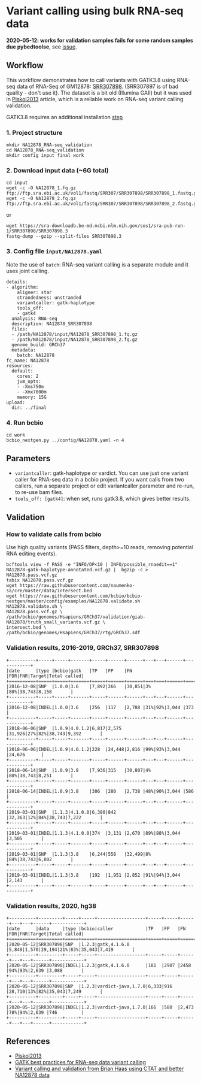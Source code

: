 # Variant calling using bulk RNA-seq data

**2020-05-12: works for validation samples fails for some random samples due pybedtoolse**, see [issue](https://github.com/bcbio/bcbio-nextgen/issues/3078).

## Workflow

This workflow demonstrates how to call variants with GATK3.8 using RNA-seq data of RNA-Seq of GM12878:
[SRR307898](https://www.ncbi.nlm.nih.gov/sra/?term=SRR307898). (SRR307897 is of bad quality - don't use it).
The dataset is a bit old (Illumina GAII) but it was used in [Piskol2013](https://www.ncbi.nlm.nih.gov/pubmed/24075185) article, which is a reliable work on RNA-seq variant calling validation.

GATK3.8 requires an additional installation [step](https://bcbio-nextgen.readthedocs.io/en/latest/contents/installation.html#gatk-and-mutect-mutect2)

### 1. Project structure
```
mkdir NA12878_RNA-seq_validation
cd NA12878_RNA-seq_validation
mkdir config input final work
```
### 2. Download input data (~6G total)
```
cd input
wget -c -O NA12878_1.fq.gz ftp://ftp.sra.ebi.ac.uk/vol1/fastq/SRR307/SRR307898/SRR307898_1.fastq.gz
wget -c -O NA12878_2.fq.gz ftp://ftp.sra.ebi.ac.uk/vol1/fastq/SRR307/SRR307898/SRR307898_2.fastq.gz
```
or
```
wget https://sra-downloadb.be-md.ncbi.nlm.nih.gov/sos1/sra-pub-run-1/SRR307898/SRR307898.3
fastq-dump --gzip --split-files SRR307898.3 
```

### 3. Config file `input/NA12878.yaml`
Note the use of `batch`: RNA-seq variant calling is a separate module and it uses joint calling.
```
details:
- algorithm:
    aligner: star
    strandedness: unstranded
    variantcaller: gatk-haplotype
    tools_off:
    - gatk4
  analysis: RNA-seq
  description: NA12878_SRR307898
  files:
  - /path/NA12878/input/NA12878_SRR307898_1.fq.gz
  - /path/NA12878/input/NA12878_SRR307898_2.fq.gz
  genome_build: GRCh37
  metadata:
    batch: NA12878
fc_name: NA12878
resources:
  default:
    cores: 2
    jvm_opts:
    - -Xms750m
    - -Xmx7000m
    memory: 15G
upload:
  dir: ../final
```

### 4. Run bcbio
```
cd work
bcbio_nextgen.py ../config/NA12878.yaml -n 4
```
## Parameters
- `variantcaller`: gatk-haplotype or vardict. You can use just one variant caller for RNA-seq data in a bcbio project. If you want calls from two callers, run a separate project or edit variantcaller parameter and re-run, to re-use bam files.
- `tools_off: [gatk4]`: when set, runs gatk3.8, which gives better results. 

## Validation

### How to validate calls from bcbio

Use high quality variants (PASS filters, depth>=10 reads, removing potential RNA editing events).
```
bcftools view -f PASS -e "INFO/DP<10 | INFO/possible_rnaedit==1" NA12878-gatk-haplotype-annotated.vcf.gz |  bgzip -c > NA12878.pass.vcf.gz
tabix NA12878.pass.vcf.gz
wget https://raw.githubusercontent.com/naumenko-sa/cre/master/data/intersect.bed
wget https://raw.githubusercontent.com/bcbio/bcbio-nextgen/master/config/examples/NA12878.validate.sh
NA12878.validate.sh \
NA12878.pass.vcf.gz \
/path/bcbio/genomes/Hsapiens/GRCh37/validation/giab-NA12878/truth_small_variants.vcf.gz \
intersect.bed \
/path/bcbio/genomes/Hsapiens/GRCh37/rtg/GRCh37.sdf
```

### Validation results, 2016-2019, GRCh37, SRR307898
```eval_rst
+----------+-----+-----+-------+-----+------+------+---+---+------+------------+
|date      |type |bcbio|gatk   |TP   |FP    |FN    |FDR|FNR|Target|Total called|
+==========+=====+=====+=======+=====+======+======+===+===+======+============+
|2016-12-08|SNP  |1.0.0|3.6    |7,892|266   |30,851|3% |80%|38,743|8,158       |
+----------+-----+-----+-------+-----+------+------+---+---+------+------------+
|2016-12-08|INDEL|1.0.0|3.6    |256  |117   |2,788 |31%|92%|3,044 |373         |
+----------+-----+-----+-------+-----+------+------+---+---+------+------------+
|2018-06-06|SNP  |1.0.9|4.0.1.2|6,817|2,575 |31,926|27%|82%|38,743|9,392       |
+----------+-----+-----+-------+-----+------+------+---+---+------+------------+
|2018-06-06|INDEL|1.0.9|4.0.1.2|228  |24,448|2,816 |99%|93%|3,044 |24,676      |
+----------+-----+-----+-------+-----+------+------+---+---+------+------------+
|2018-06-14|SNP  |1.0.9|3.8    |7,936|315   |30,807|4% |80%|38,743|8,251       |
+----------+-----+-----+-------+-----+------+------+---+---+------+------------+
|2018-06-14|INDEL|1.0.9|3.8    |306  |280   |2,738 |48%|90%|3,044 |586         |
+----------+-----+-----+-------+-----+------+------+---+---+------+------------+
|2019-03-01|SNP  |1.1.3|4.1.0.0|6,380|842   |32,363|12%|84%|38,743|7,222       |
+----------+-----+-----+-------+-----+------+------+---+---+------+------------+
|2019-03-01|INDEL|1.1.3|4.1.0.0|374  |3,131 |2,670 |89%|88%|3,044 |3,505       |
+----------+-----+-----+-------+-----+------+------+---+---+------+------------+
|2019-03-01|SNP  |1.1.3|3.8    |6,244|558   |32,499|8% |84%|38,743|6,802       |
+----------+-----+-----+-------+-----+------+------+---+---+------+------------+
|2019-03-01|INDEL|1.1.3|3.8    |192  |1,951 |2,852 |91%|94%|3,044 |2,143       |
+----------+-----+-----+-------+-----+------+------+---+---+------+------------+
```

### Validation results, 2020, hg38 
```eval_rst
+----------+---------+-----+-----+------------------+-----+-----+------+---+---+------+------------+
|date      |data     |type |bcbio|caller            |TP   |FP   |FN    |FDR|FNR|Target|Total called|
+==========+=========+=====+=====+==================+=====+=====+======+===+===+======+============+
|2020-05-12|SRR307898|SNP  |1.2.3|gatk,4.1.6.0      |5,849|1,570|29,194|21%|83%|35,043|7,419       |
+----------+---------+-----+-----+------------------+-----+-----+------+---+---+------+------------+
|2020-05-12|SRR307898|INDEL|1.2.3|gatk,4.1.6.0      |181  |2907 |2458  |94%|93%|2,639 |3,088       |
+----------+---------+-----+-----+------------------+-----+-----+------+---+---+------+------------+
|2020-05-12|SRR307898|SNP  |1.2.3|vardict-java,1.7.0|6,333|916  |28,710|13%|82%|35,043|7,249       |
+----------+---------+-----+-----+------------------+-----+-----+------+---+---+------+------------+
|2020-05-12|SRR307898|INDEL|1.2.3|vardict-java,1.7.0|166  |580  |2,473 |78%|94%|2,639 |746         |
+----------+---------+-----+-----+------------------+-----+-----+------+---+---+------+------------+
```

## References
- [Piskol2013](https://www.ncbi.nlm.nih.gov/pubmed/24075185)
- [GATK best practices for RNA-seq data variant calling](https://gatk.broadinstitute.org/hc/en-us/articles/360035531192-RNAseq-short-variant-discovery-SNPs-Indels-)
- [Variant calling and validation from Brian Haas using CTAT and better NA12878 data](https://github.com/NCIP/ctat-mutations/wiki/Performance-Assessment)
